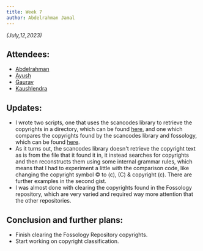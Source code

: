 ```yaml
---
title: Week 7
author: Abdelrahman Jamal
---
```

<!--
SPDX-License-Identifier: CC-BY-SA-4.0

SPDX-FileCopyrightText: 2023 Abdelrahman Jamal <abdelrahmanjamal5565@gmail.com>
-->

*(July,12,2023)*

## Attendees:

* [Abdelrahman](https://github.com/Hero2323)
* [Ayush](https://github.com/hastagAB)
* [Gaurav](https://github.com/GMishx)
* [Kaushlendra](https://github.com/Kaushl2208)


## Updates:
- I wrote two scripts, one that uses the scancodes library to retrieve the copyrights in a directory, which can be found [here](https://gist.github.com/Hero2323/5364aa4c474c7b86702de56fe4d42d09), and one which compares the copyrights found by the scancodes library and fossology, which can be found [here](https://gist.github.com/Hero2323/da410d4f06547ef3b4bdb626bbde868b).
- As it turns out, the scancodes library doesn't retrieve the copyright text as is from the file that it found it in, it instead searches for copyrights and then reconstructs them using some internal grammar rules, which means that I had to experiment a little with the comparison code, like changing the copyright symbol © to (c), (C) & copyright (c). There are further examples in the second gist.
- I was almost done with clearing the copyrights found in the Fossology repository, which are very varied and required way more attention that the other repositories.
  

## Conclusion and further plans:
- Finish clearing the Fossology Repository copyrights.
- Start working on copyright classification.
